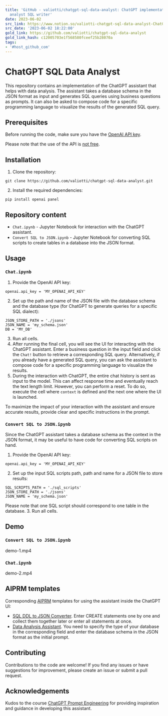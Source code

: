 ```yaml
---
title: 'GitHub - valiotti/chatgpt-sql-data-analyst: ChatGPT implementation for data
  analyst SQL writer'
date: 2023-06-02
src_link: https://www.notion.so/valiotti-chatgpt-sql-data-analyst-ChatGPT-implementation-for-data-analyst-SQL-writer-c8c836fb0d8d4786b2471f04768ff2e3
src_date: '2023-06-02 18:22:00'
gold_link: https://github.com/valiotti/chatgpt-sql-data-analyst
gold_link_hash: c12005703e1f568580fceef25b28070a
tags:
- '#host_github_com'
---
```


ChatGPT SQL Data Analyst
========================


This repository contains an implementation of the ChatGPT assistant that helps with data analysis. The assistant takes a database schema in the JSON format as input and generates SQL queries using business questions as prompts. It can also be asked to compose code for a specific programming language to visualize the results of the generated SQL query.


Prerequisites
-------------


Before running the code, make sure you have the [OpenAI API key](https://platform.openai.com/account/api-keys).



Please note that the use of the API is [not free](https://openai.com/pricing#chat).

Installation
------------


1. Clone the repository:



```
git clone https://github.com/valiotti/chatgpt-sql-data-analyst.git
```
2. Install the required dependencies:



```
pip install openai panel
```


Repository content
------------------


* `Chat.ipynb` - Jupyter Notebook for interaction with the ChatGPT assistant.
* `Convert SQL to JSON.ipynb` - Jupyter Notebook for converting SQL scripts to create tables in a database into the JSON format.


Usage
-----


### `Chat.ipynb`


1. Provide the OpenAI API key:



```
openai.api_key = 'MY_OPENAI_API_KEY'
```
2. Set up the path and name of the JSON file with the database schema and the database type (for ChatGPT to generate queries for a specific SQL dialect):



```
JSON_STORE_PATH = './jsons'
JSON_NAME = 'my_schema.json'
DB = 'MY_DB'
```
3. Run all cells.
4. After running the final cell, you will see the UI for interacting with the ChatGPT assistant. Enter a business question in the input field and click the `Chat!` button to retrieve a corresponding SQL query. Alternatively, if you already have a generated SQL query, you can ask the assistant to compose code for a specific programming language to visualize the results.
5. During the interaction with ChatGPT, the entire chat history is sent as input to the model. This can affect response time and eventually reach the text length limit. However, you can perform a reset. To do so, execute the cell where `context` is defined and the next one where the UI is launched.


To maximize the impact of your interaction with the assistant and ensure accurate results, provide clear and specific instructions in the prompt.


### `Convert SQL to JSON.ipynb`


Since the ChatGPT assistant takes a database schema as the context in the JSON format, it may be useful to have code for converting SQL scripts on hand.


1. Provide the OpenAI API key:



```
openai.api_key = 'MY_OPENAI_API_KEY'
```
2. Set up the input SQL scripts path, path and name for a JSON file to store results:



```
SQL_SCRIPTS_PATH = './sql_scripts'
JSON_STORE_PATH = './jsons'
JSON_NAME = 'my_schema.json'
```

Please note that one SQL script should correspond to one table in the database.
3. Run all cells.


Demo
----


### `Convert SQL to JSON.ipynb`




demo-1.mp4


### `Chat.ipynb`




demo-2.mp4


AIPRM templates
---------------


Corresponding [AIPRM](https://www.aiprm.com/) templates for using the assistant inside the ChatGPT UI:


* [SQL DDL to JSON Converter](https://app.aiprm.com/prompts/1827666952433426432/sql-ddl-to-json-converter). Enter CREATE statements one by one and collect them together later or enter all statements at once.
* [Data Analysis Assistant](https://app.aiprm.com/prompts/1827292112719450112/data-analysis-assistant). You need to specify the type of your database in the corresponding field and enter the database schema in the JSON format as the initial prompt.


Contributing
------------


Contributions to the code are welcome! If you find any issues or have suggestions for improvement, please create an issue or submit a pull request.


Acknowledgements
----------------


Kudos to the course [ChatGPT Prompt Engineering](https://learn.deeplearning.ai/chatgpt-prompt-eng) for providing inspiration and guidance in developing this assistant.